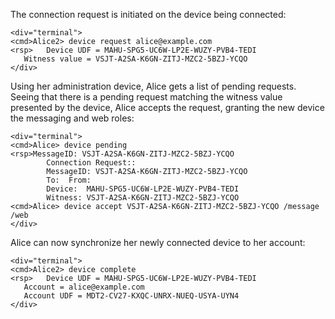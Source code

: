 The connection request is initiated on the device being connected:


~~~~
<div="terminal">
<cmd>Alice2> device request alice@example.com
<rsp>   Device UDF = MAHU-SPG5-UC6W-LP2E-WUZY-PVB4-TEDI
   Witness value = VSJT-A2SA-K6GN-ZITJ-MZC2-5BZJ-YCQO
</div>
~~~~

Using her administration device, Alice gets a list of pending requests. Seeing that
there is a pending request matching the witness value presented by the device, Alice
accepts the request, granting the new device the messaging and web roles:


~~~~
<div="terminal">
<cmd>Alice> device pending
<rsp>MessageID: VSJT-A2SA-K6GN-ZITJ-MZC2-5BZJ-YCQO
        Connection Request::
        MessageID: VSJT-A2SA-K6GN-ZITJ-MZC2-5BZJ-YCQO
        To:  From: 
        Device:  MAHU-SPG5-UC6W-LP2E-WUZY-PVB4-TEDI
        Witness: VSJT-A2SA-K6GN-ZITJ-MZC2-5BZJ-YCQO
<cmd>Alice> device accept VSJT-A2SA-K6GN-ZITJ-MZC2-5BZJ-YCQO /message /web
</div>
~~~~

Alice can now synchronize her newly connected device to her account:


~~~~
<div="terminal">
<cmd>Alice2> device complete
<rsp>   Device UDF = MAHU-SPG5-UC6W-LP2E-WUZY-PVB4-TEDI
   Account = alice@example.com
   Account UDF = MDT2-CV27-KXQC-UNRX-NUEQ-USYA-UYN4
</div>
~~~~


